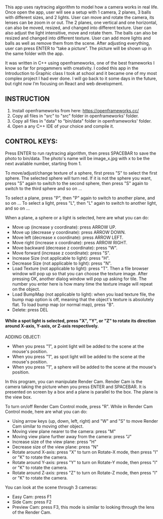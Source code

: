 This app uses raytracing algorithm to model how a camera works in real life. Once open the app, user will see a setup with 1 camera, 2 planes, 3 balls with different sizes, and 2 lights. User can move and rotate the camera, its lenses can be zoom in or out. The 2 planes, one vertical and one horizontal, can also be moved, resized, and changed into different texture. User can also adjust the light intensitive, move and rotate them. The balls can also be resized and changed into different texture. User can add more lights and balls as well as remove them from the scene. After adjusting everything, user can press ENTER to “take a picture”. The picture will be shown up in the same folder with the app. 

It was written in C++ using openframeworks, one of the best frameworks I know so far for progammers with creativity. I coded this app in the Introduction to Graphic class I took at school and it became one of my most complex project I had ever done. I will go back to it some days in the future, but right now I’m focusing on React and web development. 

INSTRUCTION
----------------
1) Install openframeworks from here: https://openframeworks.cc/ 
2) Copy all files in "src" to "src" folder in openframeworks' folder.
3) Copy all files in "data" to "bin/data" folder in openframeworks' folder.
4) Open a any C++ IDE of your choice and compile it.
 

CONTROL KEYS:
----------------
Press ENTER to run raytracing algorithm, then press SPACEBAR to save the photo to bin/data. The photo's name will 
be image_x.jpg with x to be the next available number, starting from 1.

To move/adjust/change texture of a sphere, first press "S" to select the first sphere. The selected sphere will 
turn red. If it is not the sphere you want, press "S" again to switch to the second sphere, then press "S" again
to switch to the third sphere and so on ...

To select a plane, press "P", then "P" again to switch to another plane, and so on ... 
To select a light, press "L", then "L" again to switch to another light, and so on ...

When a plane, a sphere or a light is selected, here are what you can do:
- Move up (increase y coordinate): press ARROW UP.
- Move up (decrease y coordinate): press ARROW DOWN.
- Move left (decrease x coordinate): press ARROW LEFT.
- Move right (increase x coordinate): press ARROW RIGHT.
- Move backward (decrease z coordinate): press "W".
- Move forward (increase z coordinate): press "S".
- Increase Size (not applicable to light): press "H".
- Decrease Size (not applicable to light): press "N". 
- Load Texture (not applicable to light): press "T". Then a file browser window will pop up so that you can choose the texture image. After pressing OK, another dialog window will pop up asking for tile. The number you enter here is how many time the texture image will repeat on the object. 
- Load BumpMap (not applicable to light): when you load texture file, the bump map option is off, meaning that the object's texture is absolutely flat. To load bump map (or normal map), press "B".
- Delete: press DEL 	 

#### While a spot light is selected, press "X", "Y", or "Z" to rotate its direction around X-axis, Y-axis, or Z-axis respectively.

ADDING OBJECT:
- When you press "1", a point light will be added to the scene at the mouse's position.
- When you press "1", as spot light will be added to the scene at the mouse's position.
- When you press "1", a sphere will be added to the scene at the mouse's position. 

In this program, you can manipulate Render Cam. Render Cam is the camera taking the picture when you press ENTER and
SPACEBAR. It is presented on screen by a box and a plane is parallel to the box. The plane is the view box.

To turn on/off Render Cam Control mode, press "R". While in Render Cam Control mode, here are what you can do:
- Using arrow keys (up, down, left, right) and "W" and "S" to move Render Cam similar to moving other object.
- Moving view plane nearer to the camera: press "M" 
- Moving view plane further away from the camera: press "J"
- Increase size of the view plane: press "H"
- Decrease size of the view plane: press "N"
- Rotate around X-axis: press "X" to turn on Rotate-X mode, then press "I" or "K" to rotate the camera.
- Rotate around Y-axis: press "Y" to turn on Rotate-Y mode, then press "I" or "K" to rotate the camera.
- Rotate around Z-axis: press "Z" to turn on Rotate-Z mode, then press "I" or "K" to rotate the camera.			

You can look at the scene through 3 cameras:
- Easy Cam: press F1
- Side Cam: press F2
- Preview Cam: press F3, this mode is similar to looking through the lens of the Render Cam.
